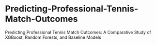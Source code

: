 # Predicting-Professional-Tennis-Match-Outcomes
Predicting Professional Tennis Match Outcomes: A Comparative Study of XGBoost, Random Forests, and Baseline Models
